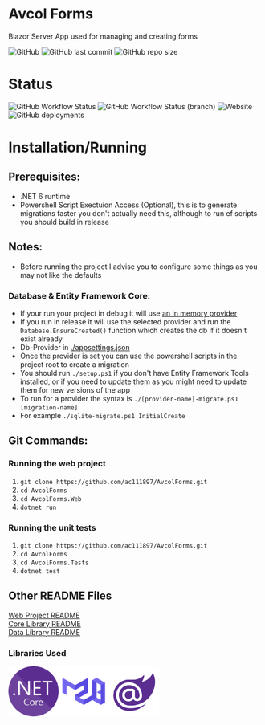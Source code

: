 # Avcol Forms
Blazor Server App used for managing and creating forms

![GitHub](https://img.shields.io/github/license/ac111897/AvcolForms)
![GitHub last commit](https://img.shields.io/github/last-commit/ac111897/AvcolForms)
![GitHub repo size](https://img.shields.io/github/repo-size/ac111897/AvcolForms)

# Status
![GitHub Workflow Status](https://img.shields.io/github/workflow/status/ac111897/AvcolForms/.NET)
![GitHub Workflow Status (branch)](https://img.shields.io/github/workflow/status/ac111897/AvcolForms/.NET/development?label=dev-build)
![Website](https://img.shields.io/website?down_color=red&label=website-docs&up_message=online%21&url=https%3A%2F%2Facvolforms-docs.ac111897.repl.co)
![GitHub deployments](https://img.shields.io/github/deployments/ac111897/AvcolForms/avcol-forms?label=deployment)

# Installation/Running
## Prerequisites:
- .NET 6 runtime
- Powershell Script Exectuion Access (Optional), this is to generate migrations faster you don't actually need this, although to run ef scripts you should build in release

## Notes:
- Before running the project I advise you to configure some things as you may not like the defaults
### Database & Entity Framework Core:
- If your run your project in debug it will use [an in memory provider](https://www.nuget.org/packages/Microsoft.EntityFrameworkCore.InMemory)
- If you run in release it will use the selected provider and run the `Database.EnsureCreated()` function which creates the db if it doesn't exist already
- Db-Provider in [./appsettings.json](https://github.com/ac111897/AvcolForms/master/AvcolForms.Web/appsettings.json)
- Once the provider is set you can use the powershell scripts in the project root to create a migration
- You should run `./setup.ps1` if you don't have Entity Framework Tools installed, or if you need to update them as you might need to update them for new versions of the app
- To run for a provider the syntax is `./[provider-name]-migrate.ps1 [migration-name]`
- For example `./sqlite-migrate.ps1 InitialCreate`


## Git Commands:
### Running the web project
1. ```git clone https://github.com/ac111897/AvcolForms.git```
2. ```cd AvcolForms```
3. ```cd AvcolForms.Web```
4. ```dotnet run```
### Running the unit tests
1. ```git clone https://github.com/ac111897/AvcolForms.git```
2. ```cd AvcolForms```
3. ```cd AvcolForms.Tests```
4. ```dotnet test```

## Other README Files
[Web Project README](https://github.com/ac111897/AvcolForms/tree/master/AvcolForms.Web/README.MD)</br>
[Core Library README](https://github.com/ac111897/AvcolForms/tree/master/AvcolForms.Core/README.MD)</br>
[Data Library README](https://github.com/ac111897/AvcolForms/tree/master/AvcolForms.Core.Data/README.MD)</br>

### Libraries Used
<img src="./resources/dotnet-logo.png" width="100" height="100" alt="dotnet" width="18%"><img 
                                                                                              src="./resources/mudblazor-logo.png" width="100" height="100" alt="MudBlazor" width="18%"><img 
                                                                                                    src="./resources/blazor-logo.png" width="100" height="100" alt="Blazor" width="18%">
